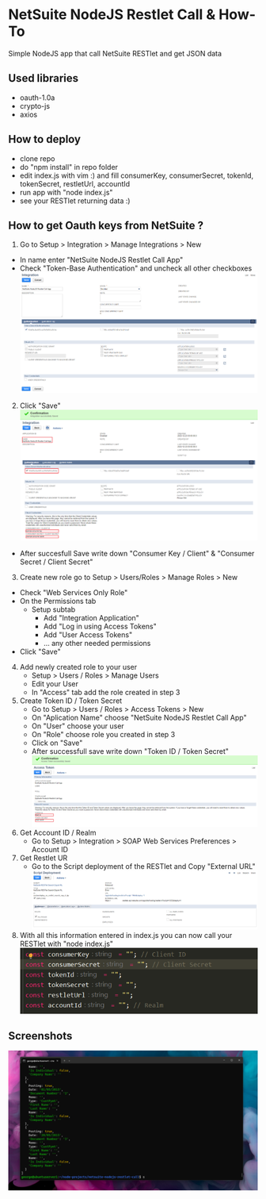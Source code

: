 # NetSuite NodeJS Restlet Call & How-To
Simple NodeJS app that call NetSuite RESTlet and get JSON data

## Used libraries
- oauth-1.0a
- crypto-js
- axios

## How to deploy
- clone repo
- do "npm install" in repo folder
- edit index.js with vim :) and fill consumerKey, consumerSecret, tokenId, tokenSecret, restletUrl, accountId
- run app with "node index.js"
- see your RESTlet returning data :)

## How to get Oauth keys from NetSuite ?
1. Go to Setup > Integration > Manage Integrations > New 
 - In name enter "NetSuite NodeJS Restlet Call App"
 - Check "Token-Base Authentication" and uncheck all other checkboxes
![App Screenshot](screenshots/screenshot1.png)
2. Click "Save"
![App Screenshot](screenshots/screenshot2.png)
- After succesfull Save write down "Consumer Key / Client" & "Consumer Secret / Client Secret"
3. Create new role go to Setup > Users/Roles > Manage Roles > New
 - Check "Web Services Only Role"
 - On the Permissions tab
   - Setup subtab
     - Add "Integration Application"
     - Add "Log in using Access Tokens"
     - Add "User Access Tokens"
     - ... any other needed permissions
 - Click "Save"
4. Add newly created role to your user
    - Setup > Users / Roles > Manage Users
    - Edit your User
    - In "Access" tab add the role created in step 3
5. Create Token ID / Token Secret
   - Go to Setup > Users / Roles > Access Tokens > New
   - On "Aplication Name" choose "NetSuite NodeJS Restlet Call App"
   - On "User" choose your user
   - On "Role" choose role you created in step 3
   - Click on "Save"
   - After successfull save write down "Token ID / Token Secret"
![App Screenshot](screenshots/screenshot3.png)
6. Get Account ID / Realm
   - Go to Setup > Integration > SOAP Web Services Preferences > Account ID
7. Get Restlet UR
   - Go to the Script deployment of the RESTlet and Copy "External URL"
     ![App Screenshot](screenshots/screenshot4.png)
8. With all this information entered in index.js you can now call your RESTlet with "node index.js"
![App Screenshot](screenshots/screenshot5.png)

## Screenshots
![App Screenshot](screenshots/screenshot6.png)